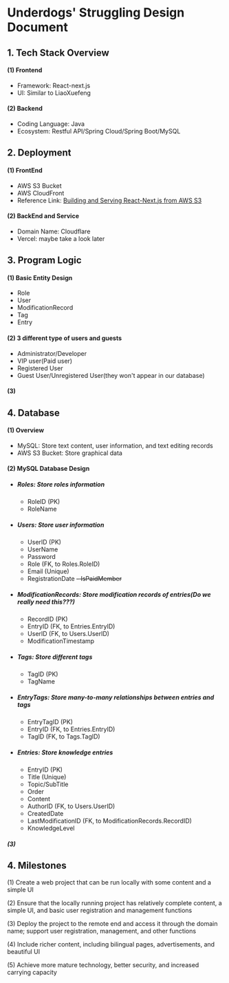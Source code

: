 # **Underdogs' Struggling Design Document**

## 1. Tech Stack Overview

#### (1) Frontend
- Framework: React-next.js
- UI: Similar to LiaoXuefeng

#### (2) Backend
- Coding Language: Java
- Ecosystem: Restful API/Spring Cloud/Spring Boot/MySQL

## 2. Deployment

#### (1) FrontEnd
- AWS S3 Bucket
- AWS CloudFront
- Reference Link: [Building and Serving React-Next.js from AWS S3](https://stackoverflow.com/questions/73913516/building-and-serving-react-nextjs-from-aws-s3)

#### (2) BackEnd and Service
- Domain Name: Cloudflare
- Vercel: maybe take a look later

## 3. Program Logic

#### (1) Basic Entity Design
  - Role
  - User
  - ModificationRecord
  - Tag
  - Entry
#### (2) 3 different type of users and guests
  - Administrator/Developer
  - VIP user(Paid user)
  - Registered User
  - Guest User/Unregistered User(they won't appear in our database)
#### (3) 

## 4. Database
#### (1) Overview
- MySQL: Store text content, user information, and text editing records
- AWS S3 Bucket: Store graphical data

#### (2) MySQL Database Design
- ##### Roles: Store roles information
    - RoleID (PK)
    - RoleName

- ##### Users: Store user information
    - UserID (PK)
    - UserName
    - Password
    - Role (FK, to Roles.RoleID)
    - Email (Unique)
    - RegistrationDate
    ~~- IsPaidMember~~

- ##### ModificationRecords: Store modification records of entries(Do we really need this???)
    - RecordID (PK)
    - EntryID (FK, to Entries.EntryID)
    - UserID (FK, to Users.UserID)
    - ModificationTimestamp

- ##### Tags: Store different tags
  - TagID (PK)
  - TagName

- ##### EntryTags: Store many-to-many relationships between entries and tags
  - EntryTagID (PK)
  - EntryID (FK, to Entries.EntryID)
  - TagID (FK, to Tags.TagID)

- ##### Entries: Store knowledge entries
    - EntryID (PK)
    - Title (Unique)
    - Topic/SubTitle
    - Order
    - Content
    - AuthorID (FK, to Users.UserID)
    - CreatedDate
    - LastModificationID (FK, to ModificationRecords.RecordID)
    - KnowledgeLevel

##### (3) 
## 4. Milestones
(1) Create a web project that can be run locally with some content and a simple UI

(2) Ensure that the locally running project has relatively complete content, a simple UI, and basic user registration and management functions

(3) Deploy the project to the remote end and access it through the domain name; support user registration, management, and other functions

(4) Include richer content, including bilingual pages, advertisements, and beautiful UI

(5) Achieve more mature technology, better security, and increased carrying capacity
